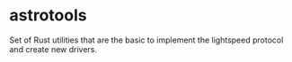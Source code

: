 # astrotools

Set of Rust utilities that are the basic to implement the lightspeed protocol and create new drivers.
